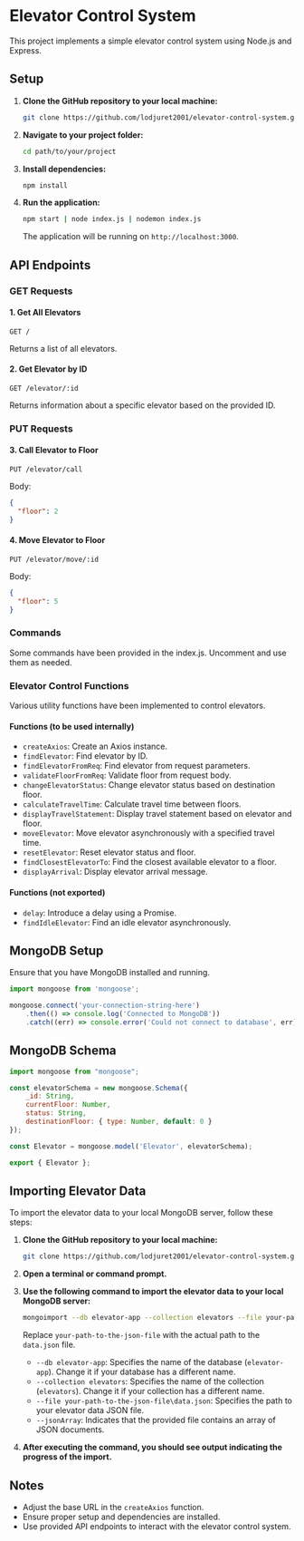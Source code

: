 # Elevator Control System

This project implements a simple elevator control system using Node.js and Express.

## Setup

1. **Clone the GitHub repository to your local machine:**
   ```bash
   git clone https://github.com/lodjuret2001/elevator-control-system.git
   ```

2. **Navigate to your project folder:**
   ```bash
   cd path/to/your/project
   ```

3. **Install dependencies:**
   ```bash
   npm install
   ```

4. **Run the application:**
   ```bash
   npm start | node index.js | nodemon index.js
   ```

   The application will be running on `http://localhost:3000`.

## API Endpoints

### GET Requests

#### 1. Get All Elevators
```http
GET /
```
Returns a list of all elevators.

#### 2. Get Elevator by ID
```http
GET /elevator/:id
```
Returns information about a specific elevator based on the provided ID.

### PUT Requests

#### 3. Call Elevator to Floor
```http
PUT /elevator/call
```

Body:
```json
{
  "floor": 2
}
```

#### 4. Move Elevator to Floor
```http
PUT /elevator/move/:id
```

Body:
```json
{
  "floor": 5
}
```

### Commands

Some commands have been provided in the index.js. Uncomment and use them as needed.

### Elevator Control Functions

Various utility functions have been implemented to control elevators.

#### Functions (to be used internally)

- `createAxios`: Create an Axios instance.
- `findElevator`: Find elevator by ID.
- `findElevatorFromReq`: Find elevator from request parameters.
- `validateFloorFromReq`: Validate floor from request body.
- `changeElevatorStatus`: Change elevator status based on destination floor.
- `calculateTravelTime`: Calculate travel time between floors.
- `displayTravelStatement`: Display travel statement based on elevator and floor.
- `moveElevator`: Move elevator asynchronously with a specified travel time.
- `resetElevator`: Reset elevator status and floor.
- `findClosestElevatorTo`: Find the closest available elevator to a floor.
- `displayArrival`: Display elevator arrival message.

#### Functions (not exported)

- `delay`: Introduce a delay using a Promise.
- `findIdleElevator`: Find an idle elevator asynchronously.

## MongoDB Setup

Ensure that you have MongoDB installed and running.

```javascript
import mongoose from 'mongoose';

mongoose.connect('your-connection-string-here')
    .then(() => console.log('Connected to MongoDB'))
    .catch((err) => console.error('Could not connect to database', err));
```

## MongoDB Schema

```javascript
import mongoose from "mongoose";

const elevatorSchema = new mongoose.Schema({
    _id: String,
    currentFloor: Number,
    status: String,
    destinationFloor: { type: Number, default: 0 }
});

const Elevator = mongoose.model('Elevator', elevatorSchema);

export { Elevator };
```

## Importing Elevator Data

To import the elevator data to your local MongoDB server, follow these steps:

1. **Clone the GitHub repository to your local machine:**
   ```bash
   git clone https://github.com/lodjuret2001/elevator-control-system.git
   ```

2. **Open a terminal or command prompt.**

3. **Use the following command to import the elevator data to your local MongoDB server:**
   ```bash
   mongoimport --db elevator-app --collection elevators --file your-path-to-the-json-file\data.json --jsonArray
   ```

   Replace `your-path-to-the-json-file` with the actual path to the `data.json` file.
   - `--db elevator-app`: Specifies the name of the database (`elevator-app`). Change it if your database has a different name.
   - `--collection elevators`: Specifies the name of the collection (`elevators`). Change it if your collection has a different name.
   - `--file your-path-to-the-json-file\data.json`: Specifies the path to your elevator data JSON file.
   - `--jsonArray`: Indicates that the provided file contains an array of JSON documents.

4. **After executing the command, you should see output indicating the progress of the import.**

## Notes

- Adjust the base URL in the `createAxios` function.
- Ensure proper setup and dependencies are installed.
- Use provided API endpoints to interact with the elevator control system.
```